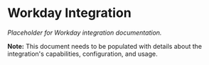 # Workday Integration

*Placeholder for Workday integration documentation.*

**Note:** This document needs to be populated with details about the integration's capabilities, configuration, and usage.
